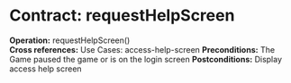 # Contract: requestHelpScreen

**Operation:** requestHelpScreen()    
**Cross references:** Use Cases: access-help-screen
**Preconditions:**  The Game paused the game or is on the login screen
**Postconditions:** Display access help screen 
